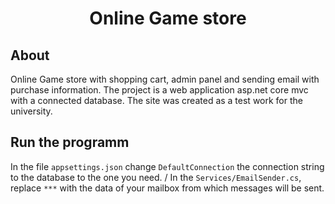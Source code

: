<h1 align="center">Online Game store</h1>

 ## About
 Online Game store with shopping cart, admin panel and sending email with purchase information.
 The project is a web application asp.net core mvc with a connected database.
 The site was created as a test work for the university.
 
 ## Run the programm
 In the file `appsettings.json` change `DefaultConnection` the connection string to the database to the one you need. /
 In the `Services/EmailSender.cs`, replace `***` with the data of your mailbox from which messages will be sent.
